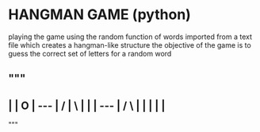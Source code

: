 # HANGMAN GAME (python)
playing the game using the random function of words imported from a text file which creates a hangman-like structure
the objective of the game is to guess the correct set of letters for a random word

"""
  -----
  |   |
  O   |
 ---  |
/ | \ |
  |   |
 ---  |
/   \ |
|   | |
      |
-------
"""
